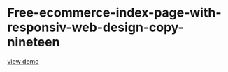 # Free-ecommerce-index-page-with-responsiv-web-design-copy-nineteen
<a href="http://webi4u.com/web/article/Free-ecommerce-index-page-with-responsiv-web-design-copy-nineteen/">
  view demo
  </a>
